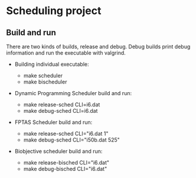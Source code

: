 # Scheduling project

## Build and run

There are two kinds of builds, release and debug. Debug builds print debug
information and run the executable with valgrind.

* Building individual executable:

    - make scheduler
    - make bischeduler

* Dynamic Programming Scheduler build and run:
    
    - make release-sched CLI=i6.dat
    - make debug-sched CLI=i6.dat

* FPTAS Scheduler build and run:
    
    - make release-sched CLI="i6.dat 1"
    - make debug-sched CLI="i50b.dat 525"

* Biobjective scheduler build and run:

    - make release-bisched CLI="i6.dat"
    - make debug-bisched CLI="i6.dat"
